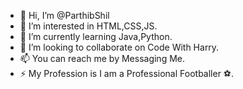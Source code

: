 - 👋 Hi, I’m @ParthibShil
- 👀 I’m interested in HTML,CSS,JS.
- 🌱 I’m currently learning Java,Python.
- 💞️ I’m looking to collaborate on Code With Harry.
- 📫 You can reach me by Messaging Me.
- ⚡ My Profession is I am a Professional Footballer ⚽.

<!---
ParthibShil/ParthibShil is a ✨ special ✨ repository because its `README.md` (this file) appears on your GitHub profile.
You can click the Preview link to take a look at your changes.
--->
